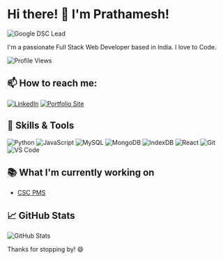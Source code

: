 # Hi there! 👋 I'm Prathamesh!

![Google DSC Lead](https://img.shields.io/badge/Google%20DSC%20Lead-Active-blue?style=flat-square&logo=google)

I'm a passionate Full Stack Web Developer based in India. I love to Code. 

![Profile Views](https://komarev.com/ghpvc/?username=prathamsakhare&color=blueviolet)

## 📫 How to reach me:

[![LinkedIn](https://img.shields.io/badge/LinkedIn-Prathamesh-blue?style=flat-square&logo=linkedin)](https://www.linkedin.com/in/prathampsakhare/)
[![Portfolio Site](https://img.shields.io/badge/Website-MyWebsite-blue?style=flat-square&logo=google-chrome)](https://portfolio-prathamps.netlify.app/)

## 💼 Skills & Tools

![Python](https://img.shields.io/badge/Python-blue?style=flat-square&logo=python)
![JavaScript](https://img.shields.io/badge/JavaScript-blue?style=flat-square&logo=javascript)
![MySQL](https://img.shields.io/badge/mysql-blue?style=flat-square&logo=mysql)
![MongoDB](https://img.shields.io/badge/MongoDB-blue?style=flat-square&logo=mongodb)
![IndexDB](https://img.shields.io/badge/IndexedDB-blue?style=flat-square&logo=database)
![React](https://img.shields.io/badge/React-blue?style=flat-square&logo=react)
![Git](https://img.shields.io/badge/Git-blue?style=flat-square&logo=git)
![VS Code](https://img.shields.io/badge/VS%20Code-blue?style=flat-square&logo=visual-studio-code)



## 📚 What I'm currently working on

- [CSC PMS](https://github.com/prathamsakhare/csc-dev)

## 📈 GitHub Stats

![GitHub Stats](https://github-readme-stats.vercel.app/api?username=prathamsakhare&show_icons=true&theme=radical)



Thanks for stopping by! 😄
